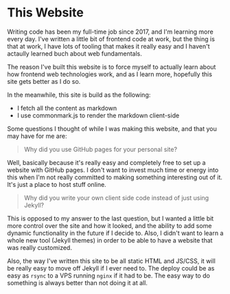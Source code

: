# This Website

Writing code has been my full-time job since 2017,
and I'm learning more every day. I've written a little bit of frontend code
at work, but the thing is that at work, I have lots of tooling that makes
it really easy and I haven't actaully learned buch about web fundamentals.

The reason I've built this website is to force myself to actually learn about
how frontend web technologies work, and as I learn more, hopefully this site
gets better as I do so.

In the meanwhile, this site is build as the following:

- I fetch all the content as markdown
- I use commonmark.js to render the markdown client-side

Some questions I thought of while I was making this website, and that you may
have for me are:

> Why did you use GitHub pages for your personal site?

Well, basically because it's really easy and completely free to set up a
website with GitHub pages. I don't want to invest much time or energy
into this when I'm not really committed to making something interesting
out of it. It's just a place to host stuff online.

> Why did you write your own client side code instead of just using Jekyll?

This is opposed to my answer to the last question, but I wanted a little
bit more control over the site and how it looked, and the ability to add
some dynamic functionality in the future if I decide to. Also, I didn't
want to learn a whole new tool (Jekyll themes) in order to be able to
have a website that was really customized.

Also, the way I've written this site to be all static HTML and JS/CSS,
it will be really easy to move off Jekyll if I ever need to. The deploy
could be as easy as `rsync` to a VPS running `nginx` if it had to be.
The easy way to do something is always better than not doing it at all.
